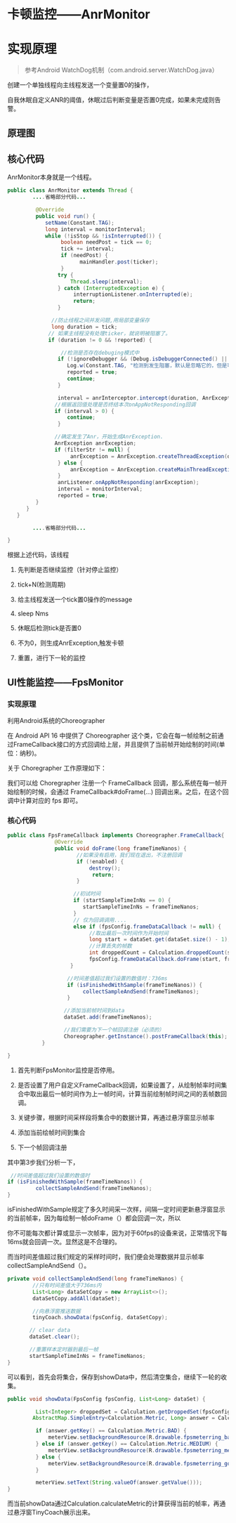 
# 卡顿监控——AnrMonitor
# 实现原理
> 参考Android WatchDog机制（com.android.server.WatchDog.java）

创建一个单独线程向主线程发送一个变量置0的操作，

自我休眠自定义ANR的阈值，休眠过后判断变量是否置0完成，如果未完成则告警。

## 原理图




## 核心代码
AnrMonitor本身就是一个线程。
```java
public class AnrMonitor extends Thread {
        ....省略部分代码...   

         @Override
         public void run() {
            setName(Constant.TAG);
            long interval = monitorInterval;
            while (!isStop && !isInterrupted()) {
                 boolean needPost = tick == 0;
                 tick += interval;
                 if (needPost) {
                       mainHandler.post(ticker);
                 }     
                try {
                    Thread.sleep(interval);
                } catch (InterruptedException e) {
                     interruptionListener.onInterrupted(e);
                     return;
                }

              //防止线程之间并发问题,用局部变量保存
              long duration = tick;
             // 如果主线程没有处理ticker，就说明被阻塞了。
             if (duration != 0 && !reported) {

                 //检测是否存在debuging模式中
                if (!ignoreDebugger && (Debug.isDebuggerConnected() || Debug.waitingForDebugger())) {
                   Log.w(Constant.TAG, "检测到发生阻塞，默认是忽略它的，但是可以使用setIgnoreDebugger(true)不忽略");
                   reported = true;
                   continue;
                }

                interval = anrInterceptor.intercept(duration, AnrException.createThreadException(duration, "", false));
               //根据返回值处理是否终结本次onAppNotResponding回调
               if (interval > 0) {
                   continue;
                }

               //确定发生了Anr，开始生成AnrException.
               AnrException anrException;
               if (filterStr != null) {
                    anrException = AnrException.createThreadException(duration, filterStr, logThreadsWithoutStackTrace);
                } else {
                    anrException = AnrException.createMainThreadException(duration);
                }
                anrListener.onAppNotResponding(anrException);
                interval = monitorInterval;
                reported = true;
         }
      }
   }

        ....省略部分代码...

}
```

根据上述代码，该线程

1. 先判断是否继续监控（针对停止监控）

2. tick+N(检测周期)

3. 给主线程发送一个tick置0操作的message

4. sleep Nms

5. 休眠后检测tick是否置0

6. 不为0，则生成AnrException,触发卡顿

7. 重置，进行下一轮的监控





## UI性能监控——FpsMonitor
### 实现原理
 

利用Android系统的Choreographer

在 Android API 16 中提供了 Choreographer 这个类，它会在每一帧绘制之前通过FrameCallback接口的方式回调给上层，并且提供了当前帧开始绘制的时间(单位：纳秒)。

关于 Choregrapher 工作原理如下：

 

我们可以给 Choregrapher 注册一个 FrameCallback 回调，那么系统在每一帧开始绘制的时候，会通过 FrameCallback#doFrame(...) 回调出来。之后，在这个回调中计算对应的 fps 即可。

### 核心代码
```java
public class FpsFrameCallback implements Choreographer.FrameCallback{
               @Override
               public void doFrame(long frameTimeNanos) {
                      //如果没有启用，我们现在退出，不注册回调
                      if (!enabled) {
                          destroy();
                           return;
                      }

                     //初试时间
                     if (startSampleTimeInNs == 0) {
                        startSampleTimeInNs = frameTimeNanos;
                     }
                     // 仅为回调调用....
                     else if (fpsConfig.frameDataCallback != null) {
                          //取出最后一次时间作为开始时间
                          long start = dataSet.get(dataSet.size() - 1);
                          //计算丢失的帧数
                          int droppedCount = Calculation.droppedCount(start, frameTimeNanos, fpsConfig.deviceRefreshRateInMs);
                          fpsConfig.frameDataCallback.doFrame(start, frameTimeNanos, droppedCount);
                    }

                   //时间差值超过我们设置的数值时：736ms
                   if (isFinishedWithSample(frameTimeNanos)) {
                        collectSampleAndSend(frameTimeNanos);
                   }

                  //添加当前帧时间到data
                  dataSet.add(frameTimeNanos);

                  //我们需要为下一个帧回调注册（必须的）
                  Choreographer.getInstance().postFrameCallback(this);
           }

}
```
 

1. 首先判断FpsMonitor监控是否停用。

2. 是否设置了用户自定义FrameCallback回调，如果设置了，从绘制帧率时间集合中取出最后一帧时间作为上一帧时间，计算当前绘制帧时间之间的丢帧数回调。

3. 关键步骤，根据时间采样段将集合中的数据计算，再通过悬浮窗显示帧率

4. 添加当前绘帧时间到集合

5. 下一个帧回调注册

 

其中第3步我们分析一下，
```java
 //时间差值超过我们设置的数值时
if (isFinishedWithSample(frameTimeNanos)) {
         collectSampleAndSend(frameTimeNanos);
}
```

isFinishedWithSample规定了多久时间采一次样，间隔一定时间更新悬浮窗显示的当前帧率，因为每绘制一帧doFrame（）都会回调一次，所以

你不可能每次都计算或显示一次帧率，因为对于60fps的设备来说，正常情况下每16ms就会回调一次。显然这是不合理的。

而当时间差值超过我们规定的采样时间时，我们便会处理数据并显示帧率collectSampleAndSend（）。
```java
private void collectSampleAndSend(long frameTimeNanos) {
        //只有时间差值大于736ms内
        List<Long> dataSetCopy = new ArrayList<>();
        dataSetCopy.addAll(dataSet);

        //向悬浮窗推送数据
        tinyCoach.showData(fpsConfig, dataSetCopy);

       // clear data
       dataSet.clear();

       //重置样本定时器到最后一帧
       startSampleTimeInNs = frameTimeNanos;
}
```
可以看到，首先会将集合，保存到showData中，然后清空集合，继续下一轮的收集。
```java
public void showData(FpsConfig fpsConfig, List<Long> dataSet) {

         List<Integer> droppedSet = Calculation.getDroppedSet(fpsConfig, dataSet);
        AbstractMap.SimpleEntry<Calculation.Metric, Long> answer = Calculation.calculateMetric(fpsConfig, dataSet, droppedSet);

         if (answer.getKey() == Calculation.Metric.BAD) {
             meterView.setBackgroundResource(R.drawable.fpsmeterring_bad);
         } else if (answer.getKey() == Calculation.Metric.MEDIUM) {
             meterView.setBackgroundResource(R.drawable.fpsmeterring_medium);
         } else {
             meterView.setBackgroundResource(R.drawable.fpsmeterring_good);
         }

         meterView.setText(String.valueOf(answer.getValue()));
}
```

而当前showData通过Calculation.calculateMetric的计算获得当前的帧率，再通过悬浮窗TinyCoach展示出来。

